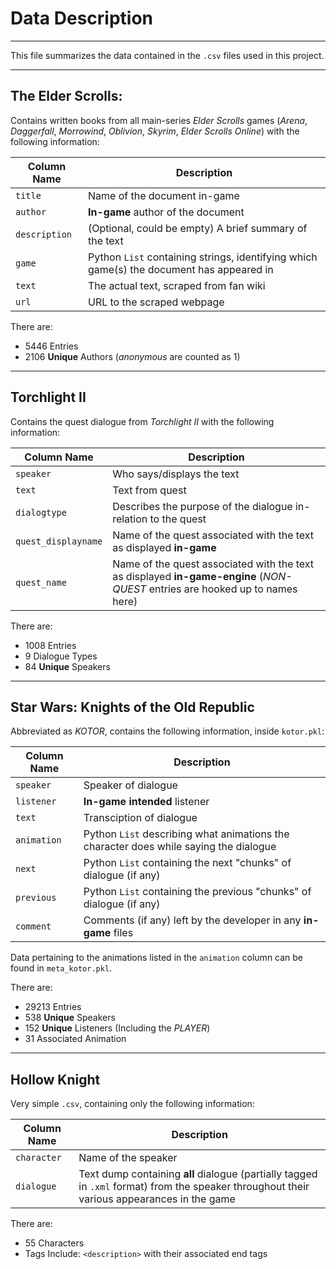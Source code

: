 # Data Description
***
This file summarizes the data contained in the `.csv` files used in this project.
***
## The Elder Scrolls:
Contains written books from all main-series _Elder Scrolls_ games (_Arena_, _Daggerfall_, _Morrowind_, _Oblivion_, _Skyrim_, _Elder Scrolls Online_) with the following information:

| Column Name | Description |
| ----------- | ----------- |
| `title` | Name of the document in-game |
| `author` | **In-game** author of the document |
| `description` | (Optional, could be empty) A brief summary of the text |
| `game` | Python `List` containing strings, identifying which game(s) the document has appeared in |
| `text` | The actual text, scraped from fan wiki |
| `url` | URL to the scraped webpage |
    
There are:
- 5446 Entries
- 2106 **Unique** Authors (_anonymous_ are counted as 1)
***
## Torchlight II
Contains the quest dialogue from _Torchlight II_ with the following information:

| Column Name | Description |
| ----------- | ----------- |
| `speaker` | Who says/displays the text |
| `text` | Text from quest |
| `dialogtype` | Describes the purpose of the dialogue in-relation to the quest |
| `quest_displayname` | Name of the quest associated with the text as displayed **in-game** |
| `quest_name` | Name of the quest associated with the text as displayed **in-game-engine** (_NON-QUEST_ entries are hooked up to names here)|

There are:
- 1008 Entries
- 9 Dialogue Types
- 84 **Unique** Speakers
***
## Star Wars: Knights of the Old Republic
Abbreviated as _KOTOR_, contains the following information, inside `kotor.pkl`:

| Column Name | Description |
| ----------- | ----------- |
| `speaker` | Speaker of dialogue |
| `listener` | **In-game intended** listener |
| `text` | Transciption of dialogue |
| `animation` | Python `List` describing what animations the character does while saying the dialogue |
| `next` | Python `List` containing the next "chunks" of dialogue (if any) |
| `previous` | Python `List` containing the previous "chunks" of dialogue (if any) |
| `comment` | Comments (if any) left by the developer in any **in-game** files|

Data pertaining to the animations listed in the `animation` column can be found in `meta_kotor.pkl`.

There are:
- 29213 Entries
- 538 **Unique** Speakers
- 152 **Unique** Listeners (Including the _PLAYER_)
- 31 Associated Animation
***
## Hollow Knight
Very simple `.csv`, containing only the following information:

| Column Name | Description |
| ----------- | ----------- |
| `character` | Name of the speaker |
| `dialogue` | Text dump containing **all** dialogue (partially tagged in `.xml` format) from the speaker throughout their various appearances in the game |
    
There are:
- 55 Characters
- Tags Include: `<description>` with their associated end tags
